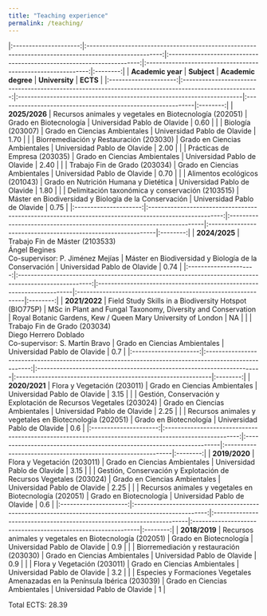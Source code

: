 ```yaml
---
title: "Teaching experience"
permalink: /teaching/
---
```


<style>
td, th {
   border: none!important;
}
</style>

|:---------------------:|:-----------------------------------------------------------------------------------------------------:|:---------------------------------------------------------------------:|:------------------------------------------------------------:|:--------:|
| **Academic year**     | **Subject**                                                                                           | **Academic degree**                                                   | **University**                                               | **ECTS** |
|:---------------------:|:-----------------------------------------------------------------------------------------------------:|:----------------------------------------------------------------------|:-------------------------------------------------------------|:--------:|
| **2025/2026**         | Recursos animales y vegetales en Biotecnología (202051)                                               | Grado en Biotecnología                                                | Universidad Pablo de Olavide                                 | 0.60     |
|                       | Biología (203007)                                                                                     | Grado en Ciencias Ambientales                                         | Universidad Pablo de Olavide                                 | 1.70     |
|                       | Biorremediación y Restauración (203030)                                                               | Grado en Ciencias Ambientales                                         | Universidad Pablo de Olavide                                 | 2.00     |
|                       | Prácticas de Empresa (203035)                                                                         | Grado en Ciencias Ambientales                                         | Universidad Pablo de Olavide                                 | 2.40     |
|                       | Trabajo Fin de Grado (203034)                                                                         | Grado en Ciencias Ambientales                                         | Universidad Pablo de Olavide                                 | 0.70     |
|                       | Alimentos ecológicos (201043)                                                                         | Grado en Nutrición Humana y Dietética                                 | Universidad Pablo de Olavide                                 | 1.80     |
|                       | Delimitación taxonómica y conservación (2103515)                                                      | Máster en Biodiversidad y Biología de la Conservación                 | Universidad Pablo de Olavide                                 | 0.75     |
|:---------------------:|:-----------------------------------------------------------------------------------------------------:|:----------------------------------------------------------------------|:-------------------------------------------------------------|:--------:|
| **2024/2025**         | Trabajo Fin de Máster (2103533) <br> Ángel Begines <br> Co-supervisor: P. Jiménez Mejías              | Máster en Biodiversidad y Biología de la Conservación                 | Universidad Pablo de Olavide                                 | 0.74     |
|:---------------------:|:-----------------------------------------------------------------------------------------------------:|:----------------------------------------------------------------------|:-------------------------------------------------------------|:--------:|
| **2021/2022**         | Field Study Skills in a Biodiversity Hotspot (BIO775P)                                                | MSc in Plant and Fungal Taxonomy, Diversity and Conservation          | Royal Botanic Gardens, Kew / Queen Mary University of London | NA       |
|                       | Trabajo Fin de Grado (203034) <br> Diego Herrero Doblado <br> Co-supervisor: S. Martín Bravo          | Grado en Ciencias Ambientales                                         | Universidad Pablo de Olavide                                 | 0.7      |
|:---------------------:|:-----------------------------------------------------------------------------------------------------:|:----------------------------------------------------------------------|:-------------------------------------------------------------|:--------:|
| **2020/2021**         | Flora y Vegetación (203011)                                                                           | Grado en Ciencias Ambientales                                         | Universidad Pablo de Olavide                                 | 3.15     |
|                       | Gestión, Conservación y Explotación de Recursos Vegetales (203024)                                    | Grado en Ciencias Ambientales                                         | Universidad Pablo de Olavide                                 | 2.25     |
|                       | Recursos animales y vegetales en Biotecnología (202051)                                               | Grado en Biotecnología                                                | Universidad Pablo de Olavide                                 | 0.6      |
|:---------------------:|:-----------------------------------------------------------------------------------------------------:|:----------------------------------------------------------------------|:-------------------------------------------------------------|:--------:|
| **2019/2020**         | Flora y Vegetación (203011)                                                                           | Grado en Ciencias Ambientales                                         | Universidad Pablo de Olavide                                 | 3.15     |
|                       | Gestión, Conservación y Explotación de Recursos Vegetales (203024)                                    | Grado en Ciencias Ambientales                                         | Universidad Pablo de Olavide                                 | 2.25     |
|                       | Recursos animales y vegetales en Biotecnología (202051)                                               | Grado en Biotecnología                                                | Universidad Pablo de Olavide                                 | 0.6      |
|:---------------------:|:-----------------------------------------------------------------------------------------------------:|:----------------------------------------------------------------------|:-------------------------------------------------------------|:--------:|
| **2018/2019**         | Recursos animales y vegetales en Biotecnología (202051)                                               | Grado en Biotecnología                                                | Universidad Pablo de Olavide                                 | 0.9      |
|                       | Biorremediación y restauración (203030)                                                               | Grado en Ciencias Ambientales                                         | Universidad Pablo de Olavide                                 | 0.9      |
|                       | Flora y Vegetación (203011)                                                                           | Grado en Ciencias Ambientales                                         | Universidad Pablo de Olavide                                 | 3.2      |
|                       | Especies y Formaciones Vegetales Amenazadas en la Península Ibérica (203039)                          | Grado en Ciencias Ambientales                                         | Universidad Pablo de Olavide                                 | 1        |

Total ECTS: 28.39